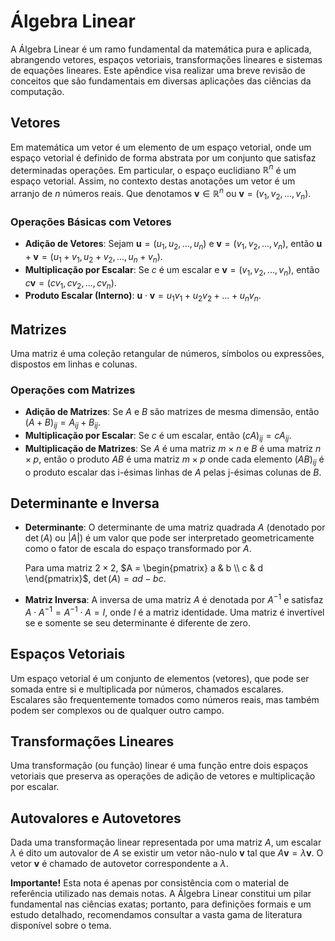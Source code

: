 # Álgebra Linear

A Álgebra Linear é um ramo fundamental da matemática pura e aplicada, abrangendo vetores, espaços vetoriais, transformações lineares e sistemas de equações lineares. Este apêndice visa realizar uma breve revisão de conceitos que são fundamentais em diversas aplicações das ciências da computação.

## Vetores

Em matemática um vetor é um elemento de um espaço vetorial, onde um espaço vetorial é definido de forma abstrata por um conjunto que satisfaz determinadas operações. Em particular, o espaço euclidiano $\mathbb{R}^n$ é um espaço vetorial. Assim, no contexto destas anotações um vetor é um arranjo de $n$ números reais. Que denotamos $\mathbf{v}\in\mathbb{R}^n$ ou $\mathbf{v}=(v_1,v_2,...,v_n)$.

### Operações Básicas com Vetores

- **Adição de Vetores**: Sejam $\mathbf{u} = (u_1, u_2, ..., u_n)$ e $\mathbf{v} = (v_1, v_2, ..., v_n)$, então $\mathbf{u} + \mathbf{v} = (u_1+v_1, u_2+v_2, ..., u_n+v_n)$.
- **Multiplicação por Escalar**: Se $c$ é um escalar e $\mathbf{v} = (v_1, v_2, ..., v_n)$, então $c\mathbf{v} = (cv_1, cv_2, ..., cv_n)$.
- **Produto Escalar (Interno)**: $\mathbf{u} \cdot \mathbf{v} = u_1v_1 + u_2v_2 + ... + u_nv_n$.

## Matrizes

Uma matriz é uma coleção retangular de números, símbolos ou expressões, dispostos em linhas e colunas. 

### Operações com Matrizes

- **Adição de Matrizes**: Se $A$ e $B$ são matrizes de mesma dimensão, então $(A+B)_{ij} = A_{ij} + B_{ij}$.
- **Multiplicação por Escalar**: Se $c$ é um escalar, então $(cA)_{ij} = cA_{ij}$.
- **Multiplicação de Matrizes**: Se $A$ é uma matriz $m \times n$ e $B$ é uma matriz $n \times p$, então o produto $AB$ é uma matriz $m \times p$ onde cada elemento $(AB)_{ij}$ é o produto escalar das i-ésimas linhas de $A$ pelas j-ésimas colunas de $B$.

## Determinante e Inversa

- **Determinante**: O determinante de uma matriz quadrada $A$ (denotado por $\det(A)$ ou $|A|$) é um valor que pode ser interpretado geometricamente como o fator de escala do espaço transformado por $A$.
  
  Para uma matriz $2 \times 2$, $A = \begin{pmatrix} a & b \\ c & d \end{pmatrix}$, $\det(A) = ad - bc$.

- **Matriz Inversa**: A inversa de uma matriz $A$ é denotada por $A^{-1}$ e satisfaz $A \cdot A^{-1} = A^{-1} \cdot A = I$, onde $I$ é a matriz identidade. Uma matriz é invertível se e somente se seu determinante é diferente de zero.

## Espaços Vetoriais

Um espaço vetorial é um conjunto de elementos (vetores), que pode ser somada entre si e multiplicada por números, chamados escalares. Escalares são frequentemente tomados como números reais, mas também podem ser complexos ou de qualquer outro campo.

## Transformações Lineares

Uma transformação (ou função) linear é uma função entre dois espaços vetoriais que preserva as operações de adição de vetores e multiplicação por escalar.

## Autovalores e Autovetores

Dada uma transformação linear representada por uma matriz $A$, um escalar $\lambda$ é dito um autovalor de $A$ se existir um vetor não-nulo $\mathbf{v}$ tal que $A\mathbf{v} = \lambda\mathbf{v}$. O vetor $\mathbf{v}$ é chamado de autovetor correspondente a $\lambda$.

**Importante!**
Esta nota é apenas por consistência com o material de referência utilizado nas demais notas. A Álgebra Linear constitui um pilar fundamental nas ciências exatas; portanto, para definições formais e um estudo detalhado, recomendamos consultar a vasta gama de literatura disponível sobre o tema.